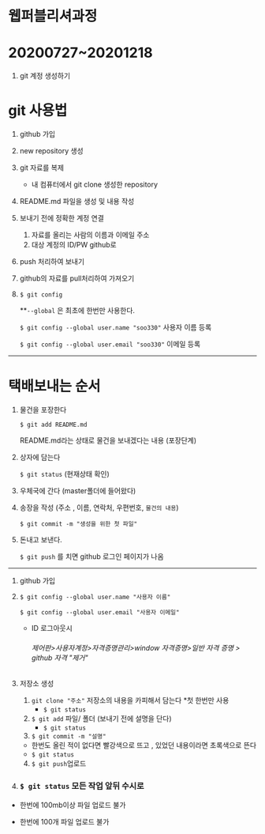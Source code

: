 # 웹퍼블리셔과정

# 20200727~20201218

1. git 계정 생성하기

# git 사용법

1. github 가입
2. new repository 생성
3. git 자료를 복제
   - 내 컴퓨터에서 git clone 생성한 repository

1. README.md 파일을 생성 및 내용 작성

2. 보내기 전에 정확한 계정 연결

   1. 자료를 올리는 사람의 이름과 이메일 주소
   2. 대상 계정의 ID/PW github로

3. push 처리하여 보내기

4. github의 자료를 pull처리하여 가져오기

5. `$ git config`

   **`--global` 은 최초에 한번만 사용한다.

   `$ git config --global user.name "soo330"` 사용자 이름 등록

   `$ git config --global user.email "soo330"` 이메일 등록

___

# 택배보내는 순서

1. 물건을 포장한다

   `$ git add README.md` 

   README.md라는 상태로 물건을 보내겠다는 내용 (포장단계)

2. 상자에 담는다 

   `$ git status` (현재상태 확인)

3. 우체국에 간다 (master폴더에 들어왔다)

4. 송장을 작성 (주소 , 이름, 연락처, 우편번호, `물건의 내용`)

   `$ git commit -m "생성을 위한 첫 파일"`

5. 돈내고 보낸다.

   `$ git push` 를 치면 github 로그인 페이지가 나옴

___



1. github 가입

2. `$ git config --global user.name "사용자 이름"`

   `$ git config --global user.email "사용자 이메일"`

   - ID 로그아웃시 

      ###### 제어판>사용자계정>자격증명관리>window 자격증명>일반 자격 증명 > github 자격 "제거"

3. 저장소 생성

   1. `git clone "주소"` 저장소의 내용을 카피해서 담는다 *첫 한번만 사용
      - `$ git status`
   2. `$ git add` 파일/ 폴더 (보내기 전에 설명을 단다)
      - `$ git status`
   3.  `$ git commit -m "설명"`
      - 한번도 올린 적이 없다면 빨강색으로 뜨고 , 있었던 내용이라면 초록색으로 뜬다 
      - `$ git status`

   4. `$ git push`업로드 

4. ### `$ git status` 모든 작업 앞뒤 수시로



* 한번에 100mb이상 파일 업로드 불가

- 한번에 100개 파일 업로드 불가